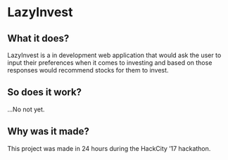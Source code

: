 # LazyInvest
## What it does?
LazyInvest is a in development  web application that would ask the user to input their preferences when it comes to investing and based on those responses would recommend stocks for them to invest. 

## So does it work?
…No not yet.

## Why was it made?
This project was made in 24 hours during the HackCity ’17 hackathon.
